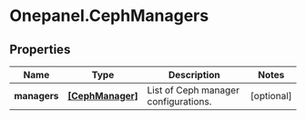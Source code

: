 # Onepanel.CephManagers

## Properties
Name | Type | Description | Notes
------------ | ------------- | ------------- | -------------
**managers** | [**[CephManager]**](CephManager.md) | List of Ceph manager configurations. | [optional] 


